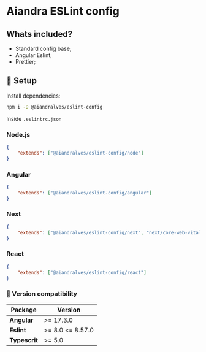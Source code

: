 # Aiandra ESLint config

## Whats included?

-   Standard config base;
-   Angular Eslint;
-   Prettier;

## 🚀 Setup

Install dependencies:

```sh
npm i -D @aiandralves/eslint-config
```

Inside `.eslintrc.json`

### Node.js

```json
{
    "extends": ["@aiandralves/eslint-config/node"]
}
```

### Angular

```json
{
    "extends": ["@aiandralves/eslint-config/angular"]
}
```

### Next

```json
{
    "extends": ["@aiandralves/eslint-config/next", "next/core-web-vitals"]
}
```

### React

```json
{
    "extends": ["@aiandralves/eslint-config/react"]
}
```

### 🧩 Version compatibility

| Package       | Version          |
| ------------- | ---------------- |
| **Angular**   | >= 17.3.0        |
| **Eslint**    | >= 8.0 <= 8.57.0 |
| **Typescrit** | >= 5.0           |
